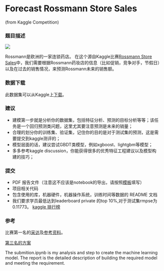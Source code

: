 # Forecast Rossmann Store Sales 
(from Kaggle Competition)


### 题目描述

![](./rossmann_banner2.png)

Rossmann是欧洲的一家连锁药店。 在这个源自Kaggle比赛[Rossmann Store Sales](https://www.kaggle.com/c/rossmann-store-sales)中，我们需要根据Rossmann药妆店的信息（比如促销，竞争对手，节假日）以及在过去的销售情况，来预测Rossmann未来的销售额。

### 数据下载 
此数据集可以从Kaggle上[下载](https://www.kaggle.com/c/rossmann-store-sales/data)。


### 建议

* 建模第一步就是分析你的数据集，包括特征分析、预测的目标分析等等；该任务是一个回归预测类问题，这里尤其要注意预测是未来的销量；
* 合理的划分你的训练集、验证集，记住你的目的是对于测试集的预测，这是需要提交到kaggle测评的；
* 模型层面的话，建议尝试GBDT类模型，例如xgboost、lightgbm等模型；
* 多多参考kaggle discussion，你能获得很多的优秀特征工程建议以及模型构建的技巧；


### 提交
* PDF 报告文件（注意这不应该是notebook的导出，请按照[模板](https://github.com/nd009/capstone/blob/master/capstone_report_template.md)填写）
* 项目相关代码
* 包含使用的库，机器硬件，机器操作系统，训练时间等数据的 README 文档
* 我们要求学员最低达到leaderboard private 的top 10%,对于测试集rmpse为0.11773。
[kaggle 排行榜](https://www.kaggle.com/c/rossmann-store-sales/leaderboard)



### 参考
比赛第一名的[采访](http://blog.kaggle.com/2015/12/21/rossmann-store-sales-winners-interview-1st-place-gert/)及[参考资料](https://www.kaggle.com/c/rossmann-store-sales/forums/t/18024/model-documentation-1st-place)。

[第三名的方案](https://github.com/entron/entity-embedding-rossmann)


The submition.ipynb is my analysis and step to create the machine learning model.
The report is the detailed description of building the required model and meeting the requirement.
